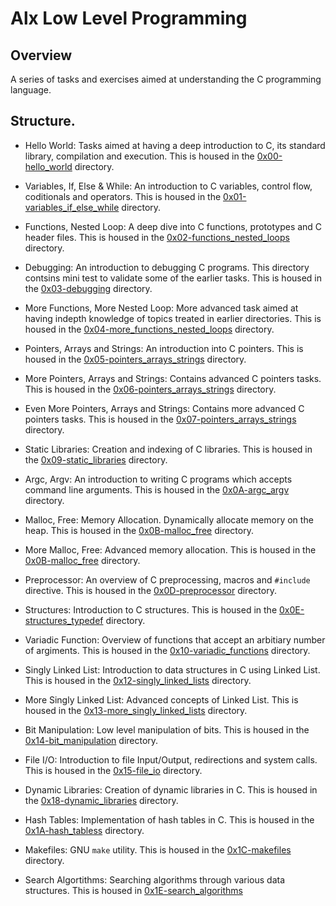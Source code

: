 # Alx Low Level Programming

## Overview
A series of tasks and exercises aimed at understanding the C programming language.

## Structure.
* Hello World: Tasks aimed at having a deep introduction to C, its standard library, compilation and execution. This is housed in the [0x00-hello_world](/0x00-hello_world) directory.

* Variables, If, Else & While: An introduction to C variables, control flow, coditionals and operators. This is housed in the [0x01-variables_if_else_while](/0x01-variables_if_else_while) directory.

* Functions, Nested Loop: A deep dive into C functions, prototypes and C header files. This is housed in the [0x02-functions_nested_loops](/0x02-functions_nested_loops) directory.

* Debugging: An introduction to debugging C programs. This directory contsins mini test to validate some of the earlier tasks. This is housed in the [0x03-debugging](/0x03-debugging) directory.

* More Functions, More Nested Loop: More advanced task aimed at having indepth knowledge of topics treated in earlier directories. This is housed in the [0x04-more_functions_nested_loops](/0x04-more_functions_nested_loops) directory.	

* Pointers, Arrays and Strings: An introduction into C pointers. This is housed in the [0x05-pointers_arrays_strings](/0x05-pointers_arrays_strings) directory.	

* More Pointers, Arrays and Strings: Contains advanced C pointers tasks. This is housed in the [0x06-pointers_arrays_strings](/0x06-pointers_arrays_strings) directory.	

* Even More Pointers, Arrays and Strings: Contains more advanced C pointers tasks. This is housed in the [0x07-pointers_arrays_strings](/0x07-pointers_arrays_strings) directory.

* Static Libraries: Creation and indexing of C libraries. This is housed in the [0x09-static_libraries](/0x09-static_libraries) directory.	

* Argc, Argv: An introduction to writing C programs which accepts command line arguments. This is housed in the [0x0A-argc_argv](/0x0A-argc_argv) directory.	

* Malloc, Free: Memory Allocation. Dynamically allocate memory on the heap. This is housed in the [0x0B-malloc_free](/0x0B-malloc_free) directory.	

* More Malloc, Free: Advanced memory allocation. This is housed in the [0x0B-malloc_free](/0x0C-more_malloc_free) directory.	
* Preprocessor: An overview of C preprocessing, macros and `#include` directive. This is housed in the [0x0D-preprocessor](/0x0D-preprocessor) directory.	

* Structures: Introduction to C structures. This is housed in the [0x0E-structures_typedef](/0x0E-structures_typedef) directory.	
* Variadic Function: Overview of functions that accept an arbitiary number of argiments. This is housed in the [0x10-variadic_functions](/0x10-variadic_functions) directory.

* Singly Linked List: Introduction to data structures in C using Linked List. This is housed in the [0x12-singly_linked_lists](/0x12-singly_linked_lists) directory.

* More Singly Linked List: Advanced concepts of Linked List. This is housed in the [0x13-more_singly_linked_lists](/0x13-more_singly_linked_lists) directory.

* Bit Manipulation: Low level manipulation of bits. This is housed in the [0x14-bit_manipulation](/0x14-bit_manipulation) directory.

* File I/O: Introduction to file Input/Output, redirections and system calls. This is housed in the [0x15-file_io](/0x15-file_io) directory.

* Dynamic Libraries: Creation of dynamic libraries in C. This is housed in the [0x18-dynamic_libraries](/0x18-dynamic_libraries) directory.

* Hash Tables: Implementation of hash tables in C. This is housed in the [0x1A-hash_tabless](/0x1A-hash_tables) directory.

* Makefiles: GNU `make` utility. This is housed in the [0x1C-makefiles](/0x1C-makefiles) directory.

* Search Algortithms: Searching algorithms through various data structures. This
is housed in [0x1E-search_algorithms](/0x1E-search_algorithms)
